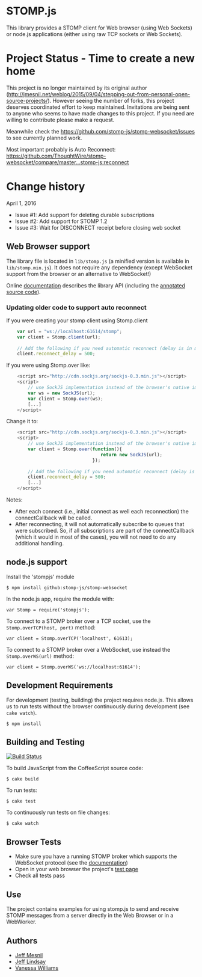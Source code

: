 # STOMP.js

This library provides a STOMP client for Web browser (using Web Sockets) or node.js applications (either using raw TCP sockets or Web Sockets).

# Project Status - Time to create a new home

This project is no longer maintained by its original author 
(http://jmesnil.net/weblog/2015/09/04/stepping-out-from-personal-open-source-projects/). However seeing the
number of forks, this project deserves coordinated effort to keep maintained. Invitations are being sent to
anyone who seems to have made changes to this project. If you need are willing to contribute please make a request.

Meanwhile check the https://github.com/stomp-js/stomp-websocket/issues to see currently planned work.

Most important probably is Auto Reconnect: https://github.com/ThoughtWire/stomp-websocket/compare/master...stomp-js:reconnect

# Change history

April 1, 2016
* Issue #1: Add support for deleting durable subscriptions
* Issue #2: Add support for STOMP 1.2
* Issue #3: Wait for DISCONNECT receipt before closing web socket

## Web Browser support

The library file is located in `lib/stomp.js` (a minified version is available in `lib/stomp.min.js`).
It does not require any dependency (except WebSocket support from the browser or an alternative to WebSocket!)

Online [documentation][doc] describes the library API (including the [annotated source code][annotated]).

### Updating older code to support auto reconnect

If you were creating your stomp client using Stomp.client

```javascript
    var url = "ws://localhost:61614/stomp";
    var client = Stomp.client(url);
    
    // Add the following if you need automatic reconnect (delay is in milli seconds)
    client.reconnect_delay = 500;
```

If you were using Stomp.over like:

```javascript
    <script src="http://cdn.sockjs.org/sockjs-0.3.min.js"></script>
    <script>
        // use SockJS implementation instead of the browser's native implementation
        var ws = new SockJS(url);
        var client = Stomp.over(ws);
        [...]
    </script>
```

Change it to:

```javascript
    <script src="http://cdn.sockjs.org/sockjs-0.3.min.js"></script>
    <script>
        // use SockJS implementation instead of the browser's native implementation
        var client = Stomp.over(function(){
                                   return new SockJS(url);
                                });
    
        // Add the following if you need automatic reconnect (delay is in milli seconds)
        client.reconnect_delay = 500;
        [...]
    </script>
```

Notes:

* After each connect (i.e., initial connect as well each reconnection) the connectCallback
  will be called.
* After reconnecting, it will not automatically subscribe to queues that were subscribed.
  So, if all subscriptions are part of the connectCallback (which it would in most of the cases),
  you will not need to do any additional handling.

## node.js support

Install the 'stompjs' module

    $ npm install github:stomp-js/stomp-websocket

In the node.js app, require the module with:

    var Stomp = require('stompjs');

To connect to a STOMP broker over a TCP socket, use the `Stomp.overTCP(host, port)` method:

    var client = Stomp.overTCP('localhost', 61613);

To connect to a STOMP broker over a WebSocket, use instead the `Stomp.overWS(url)` method:

    var client = Stomp.overWS('ws://localhost:61614');

## Development Requirements

For development (testing, building) the project requires node.js. This allows us to run tests without the browser continuously during development (see `cake watch`).

    $ npm install

## Building and Testing

[![Build Status](https://secure.travis-ci.org/jmesnil/stomp-websocket.png)](http://travis-ci.org/jmesnil/stomp-websocket)

To build JavaScript from the CoffeeScript source code:

    $ cake build

To run tests:

    $ cake test

To continuously run tests on file changes:

    $ cake watch


## Browser Tests

* Make sure you have a running STOMP broker which supports the WebSocket protocol
 (see the [documentation][doc])
* Open in your web browser the project's [test page](browsertests/index.html)
* Check all tests pass

## Use

The project contains examples for using stomp.js
to send and receive STOMP messages from a server directly in the Web Browser or in a WebWorker.

## Authors

 * [Jeff Mesnil](http://jmesnil.net/)
 * [Jeff Lindsay](http://github.com/progrium)
 * [Vanessa Williams](http://github.com/fridgebuzz)

[doc]: http://jmesnil.net/stomp-websocket/doc/
[annotated]: http://jmesnil.net/stomp-websocket/doc/stomp.html
